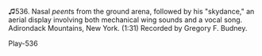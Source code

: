 ♫536. Nasal *peent*s from the ground arena, followed by his "skydance,"
an aerial display involving both mechanical wing sounds and a vocal
song. Adirondack Mountains, New York. (1:31) Recorded by Gregory F.
Budney.

Play-536


